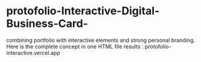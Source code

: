 # protofolio-Interactive-Digital-Business-Card-
combining portfolio with interactive elements and strong personal branding. Here is the complete concept in one HTML file
results : protofolio-interactive.vercel.app
